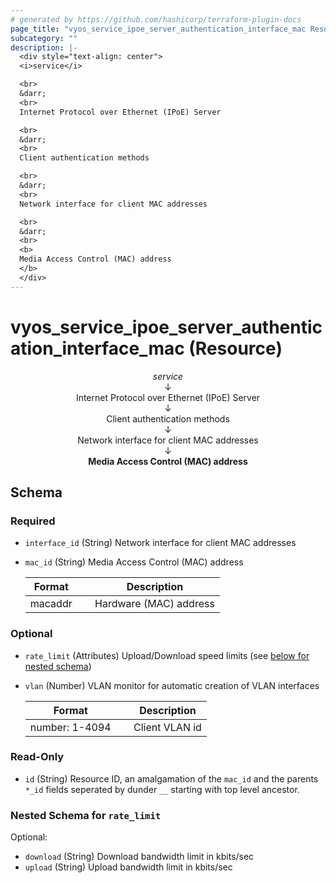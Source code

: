 ```yaml
---
# generated by https://github.com/hashicorp/terraform-plugin-docs
page_title: "vyos_service_ipoe_server_authentication_interface_mac Resource - vyos"
subcategory: ""
description: |-
  <div style="text-align: center">
  <i>service</i>

  <br>
  &darr;
  <br>
  Internet Protocol over Ethernet (IPoE) Server

  <br>
  &darr;
  <br>
  Client authentication methods

  <br>
  &darr;
  <br>
  Network interface for client MAC addresses

  <br>
  &darr;
  <br>
  <b>
  Media Access Control (MAC) address
  </b>
  </div>
---
```


# vyos_service_ipoe_server_authentication_interface_mac (Resource)

<div style="text-align: center">
<i>service</i>

<br>
&darr;
<br>
Internet Protocol over Ethernet (IPoE) Server

<br>
&darr;
<br>
Client authentication methods

<br>
&darr;
<br>
Network interface for client MAC addresses

<br>
&darr;
<br>
<b>
Media Access Control (MAC) address
</b>
</div>



<!-- schema generated by tfplugindocs -->
## Schema

### Required

- `interface_id` (String) Network interface for client MAC addresses
- `mac_id` (String) Media Access Control (MAC) address

    |  Format &emsp; | Description  |
    |----------|---------------|
    |  macaddr  &emsp; |  Hardware (MAC) address  |

### Optional

- `rate_limit` (Attributes) Upload/Download speed limits (see [below for nested schema](#nestedatt--rate_limit))
- `vlan` (Number) VLAN monitor for automatic creation of VLAN interfaces

    |  Format &emsp; | Description  |
    |----------|---------------|
    |  number: 1-4094  &emsp; |  Client VLAN id  |

### Read-Only

- `id` (String) Resource ID, an amalgamation of the `mac_id` and the parents `*_id` fields seperated by dunder `__` starting with top level ancestor.

<a id="nestedatt--rate_limit"></a>
### Nested Schema for `rate_limit`

Optional:

- `download` (String) Download bandwidth limit in kbits/sec
- `upload` (String) Upload bandwidth limit in kbits/sec
